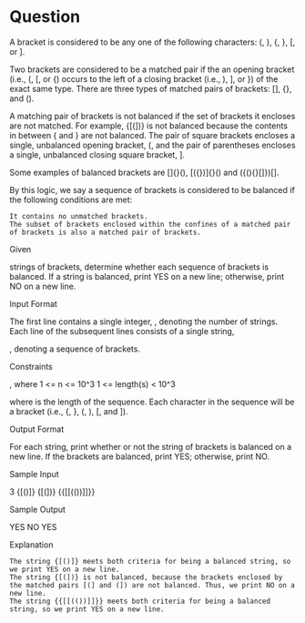 # Question

A bracket is considered to be any one of the following characters: (, ), {, }, [, or ].

Two brackets are considered to be a matched pair if the an opening bracket (i.e., (, [, or {) occurs to the left of a closing bracket (i.e., ), ], or }) of the exact same type. There are three types of matched pairs of brackets: [], {}, and ().

A matching pair of brackets is not balanced if the set of brackets it encloses are not matched. For example, {[(])} is not balanced because the contents in between { and } are not balanced. The pair of square brackets encloses a single, unbalanced opening bracket, (, and the pair of parentheses encloses a single, unbalanced closing square bracket, ].

Some examples of balanced brackets are []{}(), [({})]{}() and ({(){}[]})[].

By this logic, we say a sequence of brackets is considered to be balanced if the following conditions are met:

    It contains no unmatched brackets.
    The subset of brackets enclosed within the confines of a matched pair of brackets is also a matched pair of brackets.

Given

strings of brackets, determine whether each sequence of brackets is balanced. If a string is balanced, print YES on a new line; otherwise, print NO on a new line.

Input Format

The first line contains a single integer,
, denoting the number of strings.
Each line of the subsequent lines consists of a single string,

, denoting a sequence of brackets.

Constraints

, where
1 <= n <= 10^3
1 <= length(s) < 10^3

where is the length of the sequence.
Each character in the sequence will be a bracket (i.e., {, }, (, ), [, and ]).

Output Format

For each string, print whether or not the string of brackets is balanced on a new line. If the brackets are balanced, print YES; otherwise, print NO.

Sample Input

3
{[()]}
{[(])}
{{[[(())]]}}

Sample Output

YES
NO
YES

Explanation

    The string {[()]} meets both criteria for being a balanced string, so we print YES on a new line.
    The string {[(])} is not balanced, because the brackets enclosed by the matched pairs [(] and (]) are not balanced. Thus, we print NO on a new line.
    The string {{[[(())]]}} meets both criteria for being a balanced string, so we print YES on a new line.

